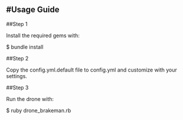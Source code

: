 #Usage Guide
---

##Step 1

Install the required gems with:

$ bundle install

##Step 2

Copy the config.yml.default file to config.yml and customize with your settings.

##Step 3

Run the drone with:

$ ruby drone_brakeman.rb
